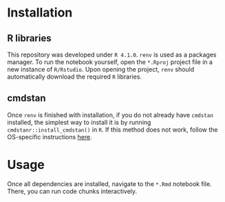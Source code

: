# Installation

## R libraries

This repository was developed under `R 4.1.0`. `renv` is used as a packages manager. To run the notebook yourself, open the `*.Rproj` project file in a new instance of `R/Rstudio`. Upon opening the project, `renv` should automatically download the required `R` libraries.

## cmdstan

Once `renv` is finished with installation, if you do not already have `cmdstan` installed, the simplest way to install it is by running `cmdstanr::install_cmdstan()` in `R`. If this method does not work, follow the OS-specific instructions [here](https://mc-stan.org/cmdstanr/articles/cmdstanr.html). 

# Usage

Once all dependencies are installed, navigate to the `*.Rmd` notebook file. There, you can run code chunks interactively. 


